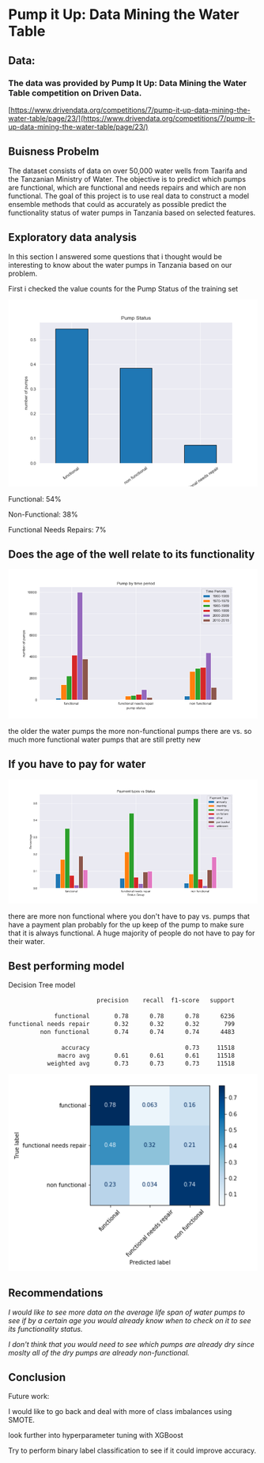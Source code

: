 # Pump it Up: Data Mining the Water Table

## Data:


### The data was provided by Pump It Up: Data Mining the Water Table competition on Driven Data.
[https://www.drivendata.org/competitions/7/pump-it-up-data-mining-the-water-table/page/23/](https://www.drivendata.org/competitions/7/pump-it-up-data-mining-the-water-table/page/23/)

## Buisness Probelm

 The dataset consists of data on over 50,000 water wells from Taarifa and the Tanzanian Ministry of Water.  The objective is to predict which pumps are functional, which are functional and needs repairs and which are non functional.  The goal of this project is to use real data to construct a model ensemble methods that could as accurately as possible predict the functionality status of water pumps in Tanzania based on selected features.

## Exploratory data analysis

 In this section I answered some questions that i thought would be interesting to know about the water pumps in Tanzania based on our problem.

First i checked the value counts for the Pump Status of the training set

![Value_Counts_of_Pump_Status](images/status_group_bar_percent.png)

Functional: 54%



Non-Functional: 38%

Functional Needs Repairs: 7%

##  Does the age of the well relate to its functionality

![Age vs Functionality](images/time_periods.png)

the older the water pumps the more non-functional pumps there are vs. so much more functional water pumps that are still pretty new

## If you have to pay for water

![Payment plans](images/payment_types.png)

there are more non functional where you don't have to pay vs. pumps that have a payment plan probably for the up keep of the pump to make sure that it is always functional.  A huge majority of people do not have to pay for their water.

## Best performing model

Decision Tree model

```
                         precision    recall  f1-score   support

             functional       0.78      0.78      0.78      6236
functional needs repair       0.32      0.32      0.32       799
         non functional       0.74      0.74      0.74      4483

               accuracy                           0.73     11518
              macro avg       0.61      0.61      0.61     11518
           weighted avg       0.73      0.73      0.73     11518
```

![](images/confusion_matrix.png)



## Recommendations

*I would like to see more data on the average life span of water pumps to see if by a certain age you would already know when to check on it to see its functionality status.*

*I don't think that you would need to see which pumps are already dry since moslty all of the dry pumps are already non-functional.*

## Conclusion


Future work:


I would like to go back and deal with more of class imbalances using SMOTE.

look further into hyperparameter tuning with XGBoost

Try to perform binary label classification to see if it could improve accuracy.


```python

```

